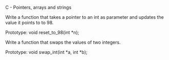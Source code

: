 C - Pointers, arrays and strings

Write a function that takes a pointer to an int as parameter and updates the value it points to to 98.

Prototype: void reset_to_98(int *n);

Write a function that swaps the values of two integers.

Prototype: void swap_int(int *a, int *b);
